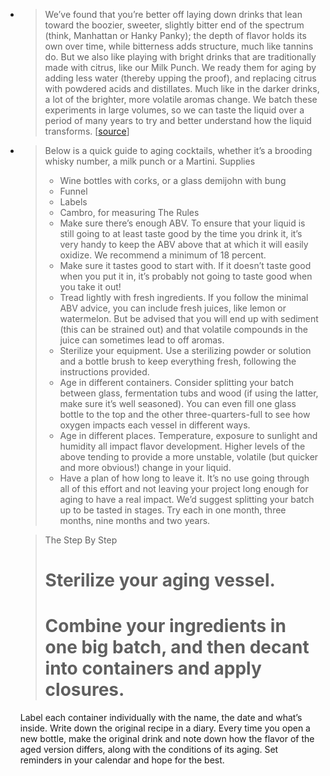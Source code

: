 -
  > We’ve found that you’re better off laying down drinks that lean toward the boozier, sweeter, slightly bitter end of the spectrum (think, Manhattan or Hanky Panky); the depth of flavor holds its own over time, while bitterness adds structure, much like tannins do. But we also like playing with bright drinks that are traditionally made with citrus, like our Milk Punch. We ready them for aging by adding less water (thereby upping the proof), and replacing citrus with powdered acids and distillates. Much like in the darker drinks, a lot of the brighter, more volatile aromas change. We batch these experiments in large volumes, so we can taste the liquid over a period of many years to try and better understand how the liquid transforms.
  [[source](https://punchdrink.com/articles/science-way-better-aged-cocktail-recipe/)]
-
  > Below is a quick guide to aging cocktails, whether it’s a brooding whisky number, a milk punch or a Martini.
  > Supplies 
  > * Wine bottles with corks, or a glass demijohn with bung
  > *  Funnel
  > *  Labels
  > *  Cambro, for measuring 
  > The Rules 
  > * Make sure there’s enough ABV. To ensure that your liquid is still going to at least taste good by the time you drink it, it’s very handy to keep the ABV above that at which it will easily oxidize. We recommend a minimum of 18 percent. 
  > * Make sure it tastes good to start with. If it doesn’t taste good when you put it in, it’s probably not going to taste good when you take it out! 
  > * Tread lightly with fresh ingredients. If you follow the minimal ABV advice, you can include fresh juices, like lemon or watermelon. But be advised that you will end up with sediment (this can be strained out) and that volatile compounds in the juice can sometimes lead to off aromas. 
  > * Sterilize your equipment. Use a sterilizing powder or solution and a bottle brush to keep everything fresh, following the instructions provided. 
  > * Age in different containers. Consider splitting your batch between glass, fermentation tubs and wood (if using the latter, make sure it’s well seasoned). You can even fill one glass bottle to the top and the other three-quarters-full to see how oxygen impacts each vessel in different ways. 
  > * Age in different places. Temperature, exposure to sunlight and humidity all impact flavor development. Higher levels of the above tending to provide a more unstable, volatile (but quicker and more obvious!) change in your liquid. 
  > * Have a plan of how long to leave it. It’s no use going through all of this effort and not leaving your project long enough for aging to have a real impact. We’d suggest splitting your batch up to be tasted in stages. Try each in one month, three months, nine months and two years.
  
  > The Step By Step
  > # Sterilize your aging vessel.
  > # Combine your ingredients in one big batch, and then decant into containers and apply closures.
    Label each container individually with the name, the date and what’s inside.
    Write down the original recipe in a diary. Every time you open a new bottle, make the original drink and note down how the flavor of the aged version differs, along with the conditions of its aging.
    Set reminders in your calendar and hope for the best.